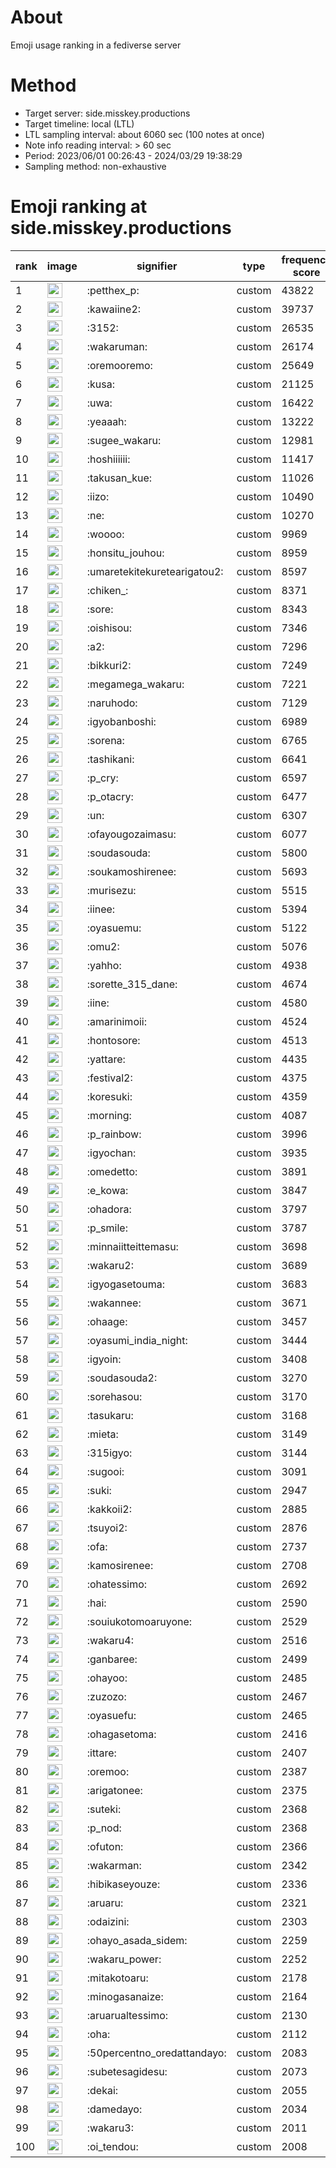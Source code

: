 # About
Emoji usage ranking in a fediverse server

# Method
- Target server: side.misskey.productions
- Target timeline: local (LTL)
- LTL sampling interval: about 6060 sec (100 notes at once)
- Note info reading interval: > 60 sec
- Period: 2023/06/01 00:26:43 - 2024/03/29 19:38:29 
- Sampling method: non-exhaustive

# Emoji ranking at side.misskey.productions

|rank|image|signifier|type|frequency score|
|----|----|----|----|----|
|1|<img height="24" src="https://side.misskey.productions/emoji/petthex_p.webp">|:petthex_p:|custom|43822|
|2|<img height="24" src="https://side.misskey.productions/emoji/kawaiine2.webp">|:kawaiine2:|custom|39737|
|3|<img height="24" src="https://side.misskey.productions/emoji/3152.webp">|:3152:|custom|26535|
|4|<img height="24" src="https://side.misskey.productions/emoji/wakaruman.webp">|:wakaruman:|custom|26174|
|5|<img height="24" src="https://side.misskey.productions/emoji/oremooremo.webp">|:oremooremo:|custom|25649|
|6|<img height="24" src="https://side.misskey.productions/emoji/kusa.webp">|:kusa:|custom|21125|
|7|<img height="24" src="https://side.misskey.productions/emoji/uwa.webp">|:uwa:|custom|16422|
|8|<img height="24" src="https://side.misskey.productions/emoji/yeaaah.webp">|:yeaaah:|custom|13222|
|9|<img height="24" src="https://side.misskey.productions/emoji/sugee_wakaru.webp">|:sugee_wakaru:|custom|12981|
|10|<img height="24" src="https://side.misskey.productions/emoji/hoshiiiiii.webp">|:hoshiiiiii:|custom|11417|
|11|<img height="24" src="https://side.misskey.productions/emoji/takusan_kue.webp">|:takusan_kue:|custom|11026|
|12|<img height="24" src="https://side.misskey.productions/emoji/iizo.webp">|:iizo:|custom|10490|
|13|<img height="24" src="https://side.misskey.productions/emoji/ne.webp">|:ne:|custom|10270|
|14|<img height="24" src="https://side.misskey.productions/emoji/woooo.webp">|:woooo:|custom|9969|
|15|<img height="24" src="https://side.misskey.productions/emoji/honsitu_jouhou.webp">|:honsitu_jouhou:|custom|8959|
|16|<img height="24" src="https://side.misskey.productions/emoji/umaretekitekuretearigatou2.webp">|:umaretekitekuretearigatou2:|custom|8597|
|17|<img height="24" src="https://side.misskey.productions/emoji/chiken_.webp">|:chiken_:|custom|8371|
|18|<img height="24" src="https://side.misskey.productions/emoji/sore.webp">|:sore:|custom|8343|
|19|<img height="24" src="https://side.misskey.productions/emoji/oishisou.webp">|:oishisou:|custom|7346|
|20|<img height="24" src="https://side.misskey.productions/emoji/a2.webp">|:a2:|custom|7296|
|21|<img height="24" src="https://side.misskey.productions/emoji/bikkuri2.webp">|:bikkuri2:|custom|7249|
|22|<img height="24" src="https://side.misskey.productions/emoji/megamega_wakaru.webp">|:megamega_wakaru:|custom|7221|
|23|<img height="24" src="https://side.misskey.productions/emoji/naruhodo.webp">|:naruhodo:|custom|7129|
|24|<img height="24" src="https://side.misskey.productions/emoji/igyobanboshi.webp">|:igyobanboshi:|custom|6989|
|25|<img height="24" src="https://side.misskey.productions/emoji/sorena.webp">|:sorena:|custom|6765|
|26|<img height="24" src="https://side.misskey.productions/emoji/tashikani.webp">|:tashikani:|custom|6641|
|27|<img height="24" src="https://side.misskey.productions/emoji/p_cry.webp">|:p_cry:|custom|6597|
|28|<img height="24" src="https://side.misskey.productions/emoji/p_otacry.webp">|:p_otacry:|custom|6477|
|29|<img height="24" src="https://side.misskey.productions/emoji/un.webp">|:un:|custom|6307|
|30|<img height="24" src="https://side.misskey.productions/emoji/ofayougozaimasu.webp">|:ofayougozaimasu:|custom|6077|
|31|<img height="24" src="https://side.misskey.productions/emoji/soudasouda.webp">|:soudasouda:|custom|5800|
|32|<img height="24" src="https://side.misskey.productions/emoji/soukamoshirenee.webp">|:soukamoshirenee:|custom|5693|
|33|<img height="24" src="https://side.misskey.productions/emoji/murisezu.webp">|:murisezu:|custom|5515|
|34|<img height="24" src="https://side.misskey.productions/emoji/iinee.webp">|:iinee:|custom|5394|
|35|<img height="24" src="https://side.misskey.productions/emoji/oyasuemu.webp">|:oyasuemu:|custom|5122|
|36|<img height="24" src="https://side.misskey.productions/emoji/omu2.webp">|:omu2:|custom|5076|
|37|<img height="24" src="https://side.misskey.productions/emoji/yahho.webp">|:yahho:|custom|4938|
|38|<img height="24" src="https://side.misskey.productions/emoji/sorette_315_dane.webp">|:sorette_315_dane:|custom|4674|
|39|<img height="24" src="https://side.misskey.productions/emoji/iine.webp">|:iine:|custom|4580|
|40|<img height="24" src="https://side.misskey.productions/emoji/amarinimoii.webp">|:amarinimoii:|custom|4524|
|41|<img height="24" src="https://side.misskey.productions/emoji/hontosore.webp">|:hontosore:|custom|4513|
|42|<img height="24" src="https://side.misskey.productions/emoji/yattare.webp">|:yattare:|custom|4435|
|43|<img height="24" src="https://side.misskey.productions/emoji/festival2.webp">|:festival2:|custom|4375|
|44|<img height="24" src="https://side.misskey.productions/emoji/koresuki.webp">|:koresuki:|custom|4359|
|45|<img height="24" src="https://side.misskey.productions/emoji/morning.webp">|:morning:|custom|4087|
|46|<img height="24" src="https://side.misskey.productions/emoji/p_rainbow.webp">|:p_rainbow:|custom|3996|
|47|<img height="24" src="https://side.misskey.productions/emoji/igyochan.webp">|:igyochan:|custom|3935|
|48|<img height="24" src="https://side.misskey.productions/emoji/omedetto.webp">|:omedetto:|custom|3891|
|49|<img height="24" src="https://side.misskey.productions/emoji/e_kowa.webp">|:e_kowa:|custom|3847|
|50|<img height="24" src="https://side.misskey.productions/emoji/ohadora.webp">|:ohadora:|custom|3797|
|51|<img height="24" src="https://side.misskey.productions/emoji/p_smile.webp">|:p_smile:|custom|3787|
|52|<img height="24" src="https://side.misskey.productions/emoji/minnaiitteittemasu.webp">|:minnaiitteittemasu:|custom|3698|
|53|<img height="24" src="https://side.misskey.productions/emoji/wakaru2.webp">|:wakaru2:|custom|3689|
|54|<img height="24" src="https://side.misskey.productions/emoji/igyogasetouma.webp">|:igyogasetouma:|custom|3683|
|55|<img height="24" src="https://side.misskey.productions/emoji/wakannee.webp">|:wakannee:|custom|3671|
|56|<img height="24" src="https://side.misskey.productions/emoji/ohaage.webp">|:ohaage:|custom|3457|
|57|<img height="24" src="https://side.misskey.productions/emoji/oyasumi_india_night.webp">|:oyasumi_india_night:|custom|3444|
|58|<img height="24" src="https://side.misskey.productions/emoji/igyoin.webp">|:igyoin:|custom|3408|
|59|<img height="24" src="https://side.misskey.productions/emoji/soudasouda2.webp">|:soudasouda2:|custom|3270|
|60|<img height="24" src="https://side.misskey.productions/emoji/sorehasou.webp">|:sorehasou:|custom|3170|
|61|<img height="24" src="https://side.misskey.productions/emoji/tasukaru.webp">|:tasukaru:|custom|3168|
|62|<img height="24" src="https://side.misskey.productions/emoji/mieta.webp">|:mieta:|custom|3149|
|63|<img height="24" src="https://side.misskey.productions/emoji/315igyo.webp">|:315igyo:|custom|3144|
|64|<img height="24" src="https://side.misskey.productions/emoji/sugooi.webp">|:sugooi:|custom|3091|
|65|<img height="24" src="https://side.misskey.productions/emoji/suki.webp">|:suki:|custom|2947|
|66|<img height="24" src="https://side.misskey.productions/emoji/kakkoii2.webp">|:kakkoii2:|custom|2885|
|67|<img height="24" src="https://side.misskey.productions/emoji/tsuyoi2.webp">|:tsuyoi2:|custom|2876|
|68|<img height="24" src="https://side.misskey.productions/emoji/ofa.webp">|:ofa:|custom|2737|
|69|<img height="24" src="https://side.misskey.productions/emoji/kamosirenee.webp">|:kamosirenee:|custom|2708|
|70|<img height="24" src="https://side.misskey.productions/emoji/ohatessimo.webp">|:ohatessimo:|custom|2692|
|71|<img height="24" src="https://side.misskey.productions/emoji/hai.webp">|:hai:|custom|2590|
|72|<img height="24" src="https://side.misskey.productions/emoji/souiukotomoaruyone.webp">|:souiukotomoaruyone:|custom|2529|
|73|<img height="24" src="https://side.misskey.productions/emoji/wakaru4.webp">|:wakaru4:|custom|2516|
|74|<img height="24" src="https://side.misskey.productions/emoji/ganbaree.webp">|:ganbaree:|custom|2499|
|75|<img height="24" src="https://side.misskey.productions/emoji/ohayoo.webp">|:ohayoo:|custom|2485|
|76|<img height="24" src="https://side.misskey.productions/emoji/zuzozo.webp">|:zuzozo:|custom|2467|
|77|<img height="24" src="https://side.misskey.productions/emoji/oyasuefu.webp">|:oyasuefu:|custom|2465|
|78|<img height="24" src="https://side.misskey.productions/emoji/ohagasetoma.webp">|:ohagasetoma:|custom|2416|
|79|<img height="24" src="https://side.misskey.productions/emoji/ittare.webp">|:ittare:|custom|2407|
|80|<img height="24" src="https://side.misskey.productions/emoji/oremoo.webp">|:oremoo:|custom|2387|
|81|<img height="24" src="https://side.misskey.productions/emoji/arigatonee.webp">|:arigatonee:|custom|2375|
|82|<img height="24" src="https://side.misskey.productions/emoji/suteki.webp">|:suteki:|custom|2368|
|83|<img height="24" src="https://side.misskey.productions/emoji/p_nod.webp">|:p_nod:|custom|2368|
|84|<img height="24" src="https://side.misskey.productions/emoji/ofuton.webp">|:ofuton:|custom|2366|
|85|<img height="24" src="https://side.misskey.productions/emoji/wakarman.webp">|:wakarman:|custom|2342|
|86|<img height="24" src="https://side.misskey.productions/emoji/hibikaseyouze.webp">|:hibikaseyouze:|custom|2336|
|87|<img height="24" src="https://side.misskey.productions/emoji/aruaru.webp">|:aruaru:|custom|2321|
|88|<img height="24" src="https://side.misskey.productions/emoji/odaizini.webp">|:odaizini:|custom|2303|
|89|<img height="24" src="https://side.misskey.productions/emoji/ohayo_asada_sidem.webp">|:ohayo_asada_sidem:|custom|2259|
|90|<img height="24" src="https://side.misskey.productions/emoji/wakaru_power.webp">|:wakaru_power:|custom|2252|
|91|<img height="24" src="https://side.misskey.productions/emoji/mitakotoaru.webp">|:mitakotoaru:|custom|2178|
|92|<img height="24" src="https://side.misskey.productions/emoji/minogasanaize.webp">|:minogasanaize:|custom|2164|
|93|<img height="24" src="https://side.misskey.productions/emoji/aruarualtessimo.webp">|:aruarualtessimo:|custom|2130|
|94|<img height="24" src="https://side.misskey.productions/emoji/oha.webp">|:oha:|custom|2112|
|95|<img height="24" src="https://side.misskey.productions/emoji/50percentno_oredattandayo.webp">|:50percentno_oredattandayo:|custom|2083|
|96|<img height="24" src="https://side.misskey.productions/emoji/subetesagidesu.webp">|:subetesagidesu:|custom|2073|
|97|<img height="24" src="https://side.misskey.productions/emoji/dekai.webp">|:dekai:|custom|2055|
|98|<img height="24" src="https://side.misskey.productions/emoji/damedayo.webp">|:damedayo:|custom|2034|
|99|<img height="24" src="https://side.misskey.productions/emoji/wakaru3.webp">|:wakaru3:|custom|2011|
|100|<img height="24" src="https://side.misskey.productions/emoji/oi_tendou.webp">|:oi_tendou:|custom|2008|
